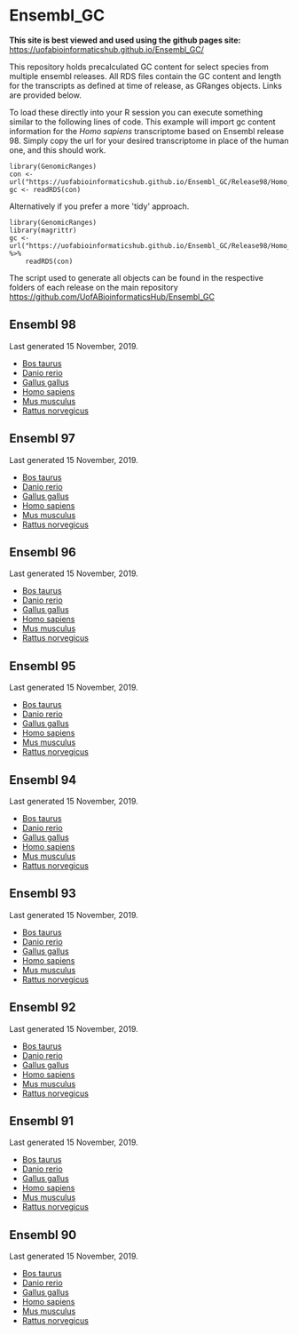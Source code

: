 # Ensembl_GC

**This site is best viewed and used using the github pages site:**
https://uofabioinformaticshub.github.io/Ensembl_GC/

This repository holds precalculated GC content for select species from multiple ensembl releases.
All RDS files contain the GC content and length for the transcripts as defined at time of release, as GRanges objects. Links are provided below.

To load these directly into your R session you can execute something similar to the following lines of code.
This example will import gc content information for the *Homo sapiens* transcriptome based on Ensembl release 98.
Simply copy the url for your desired transcriptome in place of the human one, and this should work. 

```
library(GenomicRanges)
con <- url("https://uofabioinformaticshub.github.io/Ensembl_GC/Release98/Homo_sapiens.GRCh38.98.rds")
gc <- readRDS(con)
```

Alternatively if you prefer a more 'tidy' approach.

```
library(GenomicRanges)
library(magrittr)
gc <- url("https://uofabioinformaticshub.github.io/Ensembl_GC/Release98/Homo_sapiens.GRCh38.98.rds") %>% 
    readRDS(con)
```

The script used to generate all objects can be found in the respective folders of each release on the main repository https://github.com/UofABioinformaticsHub/Ensembl_GC

## Ensembl 98
Last generated 15 November, 2019.
- [Bos taurus](Release98/Bos_taurus.ARS-UCD1.2.98.rds)
- [Danio rerio](Release98/Danio_rerio.GRCz11.98.rds)
- [Gallus gallus](Release98/Gallus_gallus.GRCg6a.98.rds)
- [Homo sapiens](Release98/Homo_sapiens.GRCh38.98.rds)
- [Mus musculus](Release98/Mus_musculus.GRCm38.98.rds)
- [Rattus norvegicus](Release98/Rattus_norvegicus.Rnor_6.0.98.rds)

## Ensembl 97
Last generated 15 November, 2019.
- [Bos taurus](Release97/Bos_taurus.ARS-UCD1.2.97.rds)
- [Danio rerio](Release97/Danio_rerio.GRCz11.97.rds)
- [Gallus gallus](Release97/Gallus_gallus.GRCg6a.97.rds)
- [Homo sapiens](Release97/Homo_sapiens.GRCh38.97.rds)
- [Mus musculus](Release97/Mus_musculus.GRCm38.97.rds)
- [Rattus norvegicus](Release97/Rattus_norvegicus.Rnor_6.0.97.rds)

## Ensembl 96
Last generated 15 November, 2019.
- [Bos taurus](Release96/Bos_taurus.ARS-UCD1.2.96.rds)
- [Danio rerio](Release96/Danio_rerio.GRCz11.96.rds)
- [Gallus gallus](Release96/Gallus_gallus.GRCg6a.96.rds)
- [Homo sapiens](Release96/Homo_sapiens.GRCh38.96.rds)
- [Mus musculus](Release96/Mus_musculus.GRCm38.96.rds)
- [Rattus norvegicus](Release96/Rattus_norvegicus.Rnor_6.0.96.rds)

## Ensembl 95
Last generated 15 November, 2019.
- [Bos taurus](Release95/Bos_taurus.ARS-UCD1.2.95.rds)
- [Danio rerio](Release95/Danio_rerio.GRCz11.95.rds)
- [Gallus gallus](Release95/Gallus_gallus.GRCg6a.95.rds)
- [Homo sapiens](Release95/Homo_sapiens.GRCh38.95.rds)
- [Mus musculus](Release95/Mus_musculus.GRCm38.95.rds)
- [Rattus norvegicus](Release95/Rattus_norvegicus.Rnor_6.0.95.rds)

## Ensembl 94
Last generated 15 November, 2019.
- [Bos taurus](Release94/Bos_taurus.UMD3.1.94.rds)
- [Danio rerio](Release94/Danio_rerio.GRCz11.94.rds)
- [Gallus gallus](Release94/Gallus_gallus.Gallus_gallus-5.0.94.rds)
- [Homo sapiens](Release94/Homo_sapiens.GRCh38.94.rds)
- [Mus musculus](Release94/Mus_musculus.GRCm38.94.rds)
- [Rattus norvegicus](Release94/Rattus_norvegicus.Rnor_6.0.94.rds)

## Ensembl 93
Last generated 15 November, 2019.
- [Bos taurus](Release93/Bos_taurus.UMD3.1.93.rds)
- [Danio rerio](Release93/Danio_rerio.GRCz11.93.rds)
- [Gallus gallus](Release93/Gallus_gallus.Gallus_gallus-5.0.93.rds)
- [Homo sapiens](Release93/Homo_sapiens.GRCh38.93.rds)
- [Mus musculus](Release93/Mus_musculus.GRCm38.93.rds)
- [Rattus norvegicus](Release93/Rattus_norvegicus.Rnor_6.0.93.rds)

## Ensembl 92
Last generated 15 November, 2019.
- [Bos taurus](Release92/Bos_taurus.UMD3.1.92.rds)
- [Danio rerio](Release92/Danio_rerio.GRCz11.92.rds)
- [Gallus gallus](Release92/Gallus_gallus.Gallus_gallus-5.0.92.rds)
- [Homo sapiens](Release92/Homo_sapiens.GRCh38.92.rds)
- [Mus musculus](Release92/Mus_musculus.GRCm38.92.rds)
- [Rattus norvegicus](Release92/Rattus_norvegicus.Rnor_6.0.92.rds)

## Ensembl 91
Last generated 15 November, 2019.
- [Bos taurus](Release91/Bos_taurus.UMD3.1.91.rds)
- [Danio rerio](Release91/Danio_rerio.GRCz10.91.rds)
- [Gallus gallus](Release91/Gallus_gallus.Gallus_gallus-5.0.91.rds)
- [Homo sapiens](Release91/Homo_sapiens.GRCh38.91.rds)
- [Mus musculus](Release91/Mus_musculus.GRCm38.91.rds)
- [Rattus norvegicus](Release91/Rattus_norvegicus.Rnor_6.0.91.rds)

## Ensembl 90
Last generated 15 November, 2019.
- [Bos taurus](Release90/Bos_taurus.UMD3.1.90.rds)
- [Danio rerio](Release90/Danio_rerio.GRCz10.90.rds)
- [Gallus gallus](Release90/Gallus_gallus.Gallus_gallus-5.0.90.rds)
- [Homo sapiens](Release90/Homo_sapiens.GRCh38.90.rds)
- [Mus musculus](Release90/Mus_musculus.GRCm38.90.rds)
- [Rattus norvegicus](Release90/Rattus_norvegicus.Rnor_6.0.90.rds)